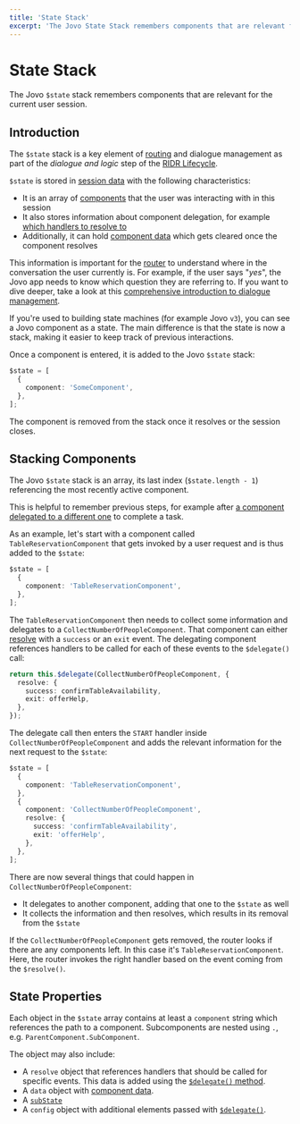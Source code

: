 ```yaml
---
title: 'State Stack'
excerpt: 'The Jovo State Stack remembers components that are relevant for the current user session.'
---
```


# State Stack

The Jovo `$state` stack remembers components that are relevant for the current user session.

## Introduction

The `$state` stack is a key element of [routing](./routing.md) and dialogue management as part of the _dialogue and logic_ step of the [RIDR Lifecycle](./ridr-lifecycle.md).

`$state` is stored in [session data](./data.md#session-data) with the following characteristics:

- It is an array of [components](./components.md) that the user was interacting with in this session
- It also stores information about component delegation, for example [which handlers to resolve to](./handlers.md#resolve-a-component)
- Additionally, it can hold [component data](./data.md#component-data) which gets cleared once the component resolves

This information is important for the [router](./routing.md) to understand where in the conversation the user currently is. For example, if the user says "_yes_", the Jovo app needs to know which question they are referring to. If you want to dive deeper, take a look at this [comprehensive introduction to dialogue management](https://www.context-first.com/dialogue-management-introduction/).

If you're used to building state machines (for example Jovo `v3`), you can see a Jovo component as a state. The main difference is that the state is now a stack, making it easier to keep track of previous interactions.

Once a component is entered, it is added to the Jovo `$state` stack:

```typescript
$state = [
  {
    component: 'SomeComponent',
  },
];
```

The component is removed from the stack once it resolves or the session closes.

## Stacking Components

The Jovo `$state` stack is an array, its last index (`$state.length - 1`) referencing the most recently active component.

This is helpful to remember previous steps, for example after [a component delegated to a different one](./handlers.md#delegate-to-components) to complete a task.

As an example, let's start with a component called `TableReservationComponent` that gets invoked by a user request and is thus added to the `$state`:

```typescript
$state = [
  {
    component: 'TableReservationComponent',
  },
];
```

The `TableReservationComponent` then needs to collect some information and delegates to a `CollectNumberOfPeopleComponent`. That component can either [resolve](./handlers.md#resolve-a-component) with a `success` or an `exit` event. The delegating component references handlers to be called for each of these events to the `$delegate()` call:

```typescript
return this.$delegate(CollectNumberOfPeopleComponent, {
  resolve: {
    success: confirmTableAvailability,
    exit: offerHelp,
  },
});
```

The delegate call then enters the `START` handler inside `CollectNumberOfPeopleComponent` and adds the relevant information for the next request to the `$state`:

```typescript
$state = [
  {
    component: 'TableReservationComponent',
  },
  {
    component: 'CollectNumberOfPeopleComponent',
    resolve: {
      success: 'confirmTableAvailability',
      exit: 'offerHelp',
    },
  },
];
```

There are now several things that could happen in `CollectNumberOfPeopleComponent`:

- It delegates to another component, adding that one to the `$state` as well
- It collects the information and then resolves, which results in its removal from the `$state`

If the `CollectNumberOfPeopleComponent` gets removed, the router looks if there are any components left. In this case it's `TableReservationComponent`. Here, the router invokes the right handler based on the event coming from the `$resolve()`.

## State Properties

Each object in the `$state` array contains at least a `component` string which references the path to a component. Subcomponents are nested using `.`, e.g. `ParentComponent.SubComponent`.

The object may also include:

- A `resolve` object that references handlers that should be called for specific events. This data is added using the [`$delegate()` method](./handlers.md#delegate-to-components).
- A `data` object with [component data](./data.md#component-data).
- A [`subState`](./handlers.md#substate)
- A `config` object with additional elements passed with [`$delegate()`](./handlers.md#delegate-to-components).

